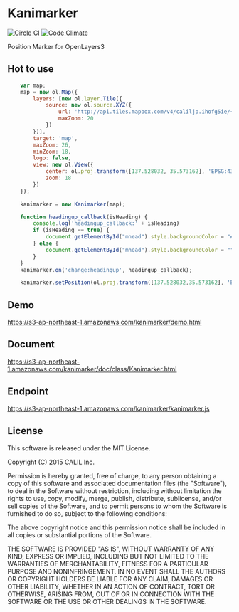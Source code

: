# Kanimarker

[![Circle CI](https://circleci.com/gh/CALIL/Kanimarker/tree/master.svg?style=svg)](https://circleci.com/gh/CALIL/Kanimarker/tree/master)
[![Code Climate](https://codeclimate.com/github/CALIL/Kanimarker/badges/gpa.svg)](https://codeclimate.com/github/CALIL/Kanimarker)

Position Marker for OpenLayers3

## Hot to use

```javascript
    var map;
    map = new ol.Map({
        layers: [new ol.layer.Tile({
            source: new ol.source.XYZ({
                url: 'http://api.tiles.mapbox.com/v4/caliljp.ihofg5ie/{z}/{x}/{y}.png?access_token=pk.eyJ1IjoiY2FsaWxqcCIsImEiOiJxZmNyWmdFIn0.hgdNoXE7D6i7SrEo6niG0w',
                maxZoom: 20
            })
        })],
        target: 'map',
        maxZoom: 26,
        minZoom: 18,
        logo: false,
        view: new ol.View({
            center: ol.proj.transform([137.528032, 35.573162], 'EPSG:4326', 'EPSG:3857'),
            zoom: 18
        })
    });

    kanimarker = new Kanimarker(map);

    function headingup_callback(isHeading) {
        console.log('headingup_callback:' + isHeading)
        if (isHeading == true) {
            document.getElementById("mhead").style.backgroundColor = "#ff5555";
        } else {
            document.getElementById("mhead").style.backgroundColor = "";
        }
    }
    kanimarker.on('change:headingup', headingup_callback);

    kanimarker.setPosition(ol.proj.transform([137.528032,35.573162], 'EPSG:4326', 'EPSG:3857'),50);
```

## Demo

https://s3-ap-northeast-1.amazonaws.com/kanimarker/demo.html

## Document

https://s3-ap-northeast-1.amazonaws.com/kanimarker/doc/class/Kanimarker.html

## Endpoint

https://s3-ap-northeast-1.amazonaws.com/kanimarker/kanimarker.js

## License

This software is released under the MIT License.

Copyright (C) 2015 CALIL Inc.

Permission is hereby granted, free of charge, to any person obtaining a copy
of this software and associated documentation files (the "Software"), to deal
in the Software without restriction, including without limitation the rights
to use, copy, modify, merge, publish, distribute, sublicense, and/or sell
copies of the Software, and to permit persons to whom the Software is
furnished to do so, subject to the following conditions:

The above copyright notice and this permission notice shall be included in
all copies or substantial portions of the Software.

THE SOFTWARE IS PROVIDED "AS IS", WITHOUT WARRANTY OF ANY KIND, EXPRESS OR
IMPLIED, INCLUDING BUT NOT LIMITED TO THE WARRANTIES OF MERCHANTABILITY,
FITNESS FOR A PARTICULAR PURPOSE AND NONINFRINGEMENT. IN NO EVENT SHALL THE
AUTHORS OR COPYRIGHT HOLDERS BE LIABLE FOR ANY CLAIM, DAMAGES OR OTHER
LIABILITY, WHETHER IN AN ACTION OF CONTRACT, TORT OR OTHERWISE, ARISING FROM,
OUT OF OR IN CONNECTION WITH THE SOFTWARE OR THE USE OR OTHER DEALINGS IN
THE SOFTWARE.